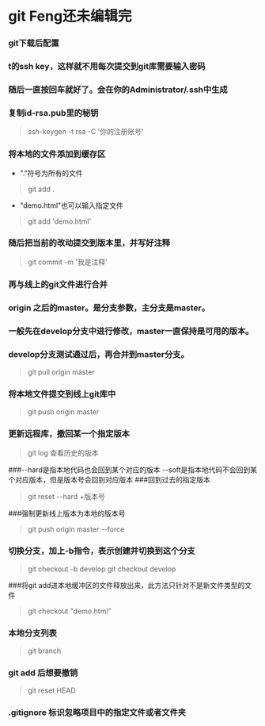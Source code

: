 # git   Feng还未编辑完

### git下载后配置
### t的ssh key，这样就不用每次提交到git库需要输入密码
### 随后一直按回车就好了。会在你的Administrator/.ssh中生成
### 复制id-rsa.pub里的秘钥
> ssh-keygen -t rsa -C '你的注册账号'

### 将本地的文件添加到缓存区
* "."符号为所有的文件
> git add .
* "demo.html"也可以输入指定文件
> git add 'demo.html'

### 随后把当前的改动提交到版本里，并写好注释
> git commit -m '我是注释'

### 再与线上的git文件进行合并
### origin 之后的master。是分支参数，主分支是master。
### 一般先在develop分支中进行修改，master一直保持是可用的版本。
### develop分支测试通过后，再合并到master分支。
> git pull origin master

### 将本地文件提交到线上git库中
> git push origin master

### 更新远程库，撤回某一个指定版本
> git log 查看历史的版本

###--hard是指本地代码也会回到某个对应的版本 --soft是指本地代码不会回到某个对应版本，但是版本号会回到对应版本
###回到过去的指定版本 
> git reset --hard +版本号 

###强制更新线上版本为本地的版本号
> git push origin master --force 

### 切换分支，加上-b指令，表示创建并切换到这个分支
> git checkout -b develop
> git checkout develop

###将git add进本地缓冲区的文件释放出来，此方法只针对不是新文件类型的文件
> git checkout "demo.html"

### 本地分支列表
> git branch

### git add 后想要撤销
> git reset HEAD

### .gitignore 标识忽略项目中的指定文件或者文件夹


